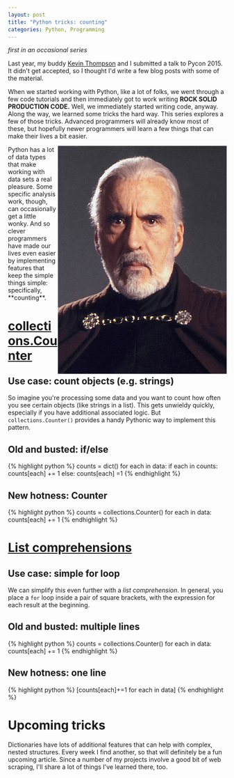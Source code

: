 ```yaml
---
layout: post
title: "Python tricks: counting"
categories: Python, Programming
---
```


_first in an occasional series_

Last year, my buddy [Kevin Thompson](https://twitter.com/bfist) and I submitted a talk to Pycon 2015. It didn't get accepted, so I thought I'd write a few blog posts with some of the material.

When we started working with Python, like a lot of folks, we went through a few code tutorials and then immediately got to work writing **ROCK SOLID PRODUCTION CODE.** Well, we immediately started writing code, anyway. Along the way, we learned some tricks the hard way. This series explores a few of those tricks. Advanced programmers will already know most of these, but hopefully newer programmers will learn a few things that can make their lives a bit easier.

<img src="/assets/images/dooku.jpg" align="right" alt="count dooku also loves to count" />
Python has a lot of data types that make working with data sets a real pleasure. Some specific analysis work, though, can occasionally get a little wonky. And so clever programmers have made our lives even easier by implementing features that keep the simple things simple: specifically, **counting**.

# [collections.Counter](https://docs.python.org/2/library/collections.html#collections.Counter)

## Use case: count objects (e.g. strings)

So imagine you're processing some data and you want to count how often you see certain objects (like strings in a list). This gets unwieldy quickly, especially if you have additional associated logic. But `collections.Counter()` provides a handy Pythonic way to implement this pattern.

## Old and busted: if/else

{% highlight python %}
counts = dict()
for each in data:
  if each in counts:
    counts[each] += 1
  else:
    counts[each] =1
{% endhighlight %}

## New hotness: Counter

{% highlight python %}
counts = collections.Counter()
for each in data:
  counts[each] += 1
{% endhighlight %}

# [List comprehensions](https://docs.python.org/2/tutorial/datastructures.html#list-comprehensions)

## Use case: simple for loop

We can simplify this even further with a _list comprehension_. In general, you place a `for` loop inside a pair of square brackets, with the expression for each result at the beginning.

## Old and busted: multiple lines

{% highlight python %}
counts = collections.Counter()
for each in data:
  counts[each] += 1
{% endhighlight %}

## New hotness: one line

{% highlight python %}
[counts[each]+=1 for each in data]
{% endhighlight %}

# Upcoming tricks

Dictionaries have lots of additional features that can help with complex, nested structures. Every week I find another, so that will definitely be a fun upcoming article. Since a number of my projects involve a good bit of web scraping, I'll share a lot of things I've learned there, too.
